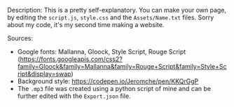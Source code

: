 Description:
This is a pretty self-explanatory. You can make your own page, by editing the `script.js`, `style.css` and the `Assets/Name.txt` files. Sorry about my code, it's my second time making a website.

Sources:
- Google fonts: Mallanna, Gloock, Style Script, Rouge Script (https://fonts.googleapis.com/css2?family=Gloock&family=Mallanna&family=Rouge+Script&family=Style+Script&display=swap)
- Background style: https://codepen.io/Jeromche/pen/KKQrGgP
- The `.mp3` file was created using a python script of mine and can be further edited with the `Export.json` file. 

